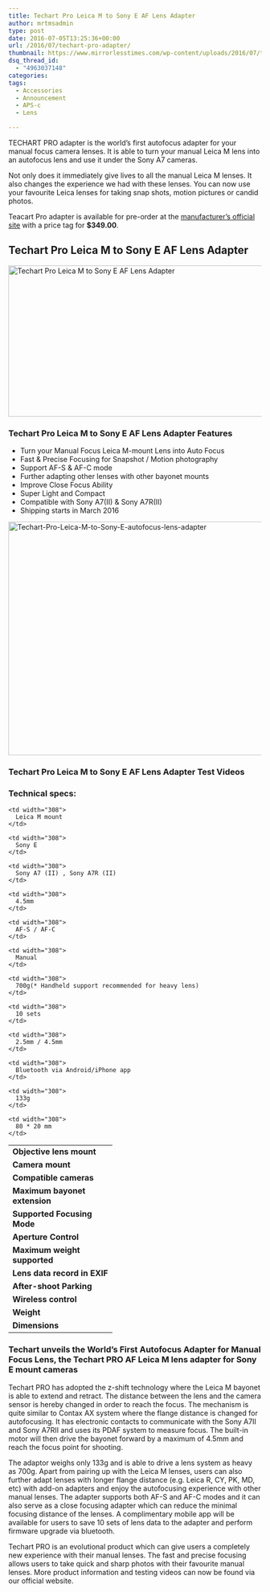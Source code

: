 ```yaml
---
title: Techart Pro Leica M to Sony E AF Lens Adapter
author: mrtmsadmin
type: post
date: 2016-07-05T13:25:36+00:00
url: /2016/07/techart-pro-adapter/
thumbnail: https://www.mirrorlesstimes.com/wp-content/uploads/2016/07/techart-pro-leica-m-to-sony-e-af-lens-adapter.jpg
dsq_thread_id:
  - "4963037148"
categories:
tags:
  - Accessories
  - Announcement
  - APS-c
  - Lens

---
```

TECHART PRO adapter is the world’s first autofocus adapter for your manual focus camera lenses. It is able to turn your manual Leica M lens into an autofocus lens and use it under the Sony A7 cameras.

Not only does it immediately give lives to all the manual Leica M lenses. It also changes the experience we had with these lenses. You can now use your favourite Leica lenses for taking snap shots, motion pictures or candid photos.

Teacart Pro adapter is available for pre-order at the <a href="http://techartpro.com/product/techart-pro-leica-m-sony-e-autofocus-adapter/" target="_blank">manufacturer&#8217;s official site</a> with a price tag for **$349.00**.<!--more-->

## Techart Pro Leica M to Sony E AF Lens Adapter

<img class="alignnone wp-image-407 size-full" title="Techart Pro Leica M to Sony E AF Lens Adapter" src="https://i0.wp.com/www.mirrorlesstimes.com/wp-content/uploads/2016/07/techart-pro-leica-m-to-sony-e-af-lens-adapter.jpg?resize=600%2C301&#038;ssl=1" alt="Techart Pro Leica M to Sony E AF Lens Adapter" width="600" height="301" srcset="https://i0.wp.com/www.mirrorlesstimes.com/wp-content/uploads/2016/07/techart-pro-leica-m-to-sony-e-af-lens-adapter.jpg?w=1000&ssl=1 1000w, https://i0.wp.com/www.mirrorlesstimes.com/wp-content/uploads/2016/07/techart-pro-leica-m-to-sony-e-af-lens-adapter.jpg?resize=300%2C150&ssl=1 300w, https://i0.wp.com/www.mirrorlesstimes.com/wp-content/uploads/2016/07/techart-pro-leica-m-to-sony-e-af-lens-adapter.jpg?resize=768%2C385&ssl=1 768w" sizes="(max-width: 600px) 100vw, 600px" data-recalc-dims="1" /> 

### Techart Pro Leica M to Sony E AF Lens Adapter Features

  * Turn your Manual Focus Leica M-mount Lens into Auto Focus
  * Fast & Precise Focusing for Snapshot / Motion photography
  * Support AF-S & AF-C mode
  * Further adapting other lenses with other bayonet mounts
  * Improve Close Focus Ability
  * Super Light and Compact
  * Compatible with Sony A7(II) & Sony A7R(II)
  * Shipping starts in March 2016

<img class="alignnone size-full wp-image-408" src="https://i1.wp.com/www.mirrorlesstimes.com/wp-content/uploads/2016/07/Techart-Pro-Leica-M-to-Sony-E-autofocus-lens-adapter.jpg?resize=600%2C465&#038;ssl=1" alt="Techart-Pro-Leica-M-to-Sony-E-autofocus-lens-adapter" width="600" height="465" srcset="https://i1.wp.com/www.mirrorlesstimes.com/wp-content/uploads/2016/07/Techart-Pro-Leica-M-to-Sony-E-autofocus-lens-adapter.jpg?w=601&ssl=1 601w, https://i1.wp.com/www.mirrorlesstimes.com/wp-content/uploads/2016/07/Techart-Pro-Leica-M-to-Sony-E-autofocus-lens-adapter.jpg?resize=300%2C233&ssl=1 300w" sizes="(max-width: 600px) 100vw, 600px" data-recalc-dims="1" /> 

### Techart Pro Leica M to Sony E AF Lens Adapter Test Videos





### Technical specs:

<table  class=" table table-hover" >
  <tr>
    <td width="191">
      <strong>Objective lens mount</strong>
    </td>
    
    <td width="308">
      Leica M mount
    </td>
  </tr>
  
  <tr>
    <td width="191">
      <strong>Camera mount</strong>
    </td>
    
    <td width="308">
      Sony E
    </td>
  </tr>
  
  <tr>
    <td width="191">
      <strong>Compatible cameras</strong>
    </td>
    
    <td width="308">
      Sony A7 (II) , Sony A7R (II)
    </td>
  </tr>
  
  <tr>
    <td width="191">
      <strong>Maximum bayonet extension</strong>
    </td>
    
    <td width="308">
      4.5mm
    </td>
  </tr>
  
  <tr>
    <td width="191">
      <strong>Supported Focusing Mode</strong>
    </td>
    
    <td width="308">
      AF-S / AF-C
    </td>
  </tr>
  
  <tr>
    <td width="191">
      <strong>Aperture Control</strong>
    </td>
    
    <td width="308">
      Manual
    </td>
  </tr>
  
  <tr>
    <td width="191">
      <strong>Maximum weight supported</strong>
    </td>
    
    <td width="308">
      700g(* Handheld support recommended for heavy lens)
    </td>
  </tr>
  
  <tr>
    <td width="191">
      <strong>Lens data record in EXIF</strong>
    </td>
    
    <td width="308">
      10 sets
    </td>
  </tr>
  
  <tr>
    <td width="191">
      <strong>After-shoot Parking</strong>
    </td>
    
    <td width="308">
      2.5mm / 4.5mm
    </td>
  </tr>
  
  <tr>
    <td width="191">
      <strong>Wireless control</strong>
    </td>
    
    <td width="308">
      Bluetooth via Android/iPhone app
    </td>
  </tr>
  
  <tr>
    <td width="191">
      <strong>Weight</strong>
    </td>
    
    <td width="308">
      133g
    </td>
  </tr>
  
  <tr>
    <td width="191">
      <strong>Dimensions</strong>
    </td>
    
    <td width="308">
      80 * 20 mm
    </td>
  </tr>
</table>

### Techart unveils the World’s First Autofocus Adapter for Manual Focus Lens, the Techart PRO AF Leica M lens adapter for Sony E mount cameras

Techart PRO has adopted the z-shift technology where the Leica M bayonet is able to extend and retract. The distance between the lens and the camera sensor is hereby changed in order to reach the focus. The mechanism is quite similar to Contax AX system where the flange distance is changed for autofocusing. It has electronic contacts to communicate with the Sony A7II and Sony A7RII and uses its PDAF system to measure focus. The built-in motor will then drive the bayonet forward by a maximum of 4.5mm and reach the focus point for shooting.

The adaptor weighs only 133g and is able to drive a lens system as heavy as 700g. Apart from pairing up with the Leica M lenses, users can also further adapt lenses with longer flange distance (e.g. Leica R, CY, PK, MD, etc) with add-on adapters and enjoy the autofocusing experience with other manual lenses. The adapter supports both AF-S and AF-C modes and it can also serve as a close focusing adapter which can reduce the minimal focusing distance of the lenses. A complimentary mobile app will be available for users to save 10 sets of lens data to the adapter and perform firmware upgrade via bluetooth.

<div title="Page 2">
  <p>
    Techart PRO is an evolutional product which can give users a completely new experience with their manual lenses. The fast and precise focusing allows users to take quick and sharp photos with their favourite manual lenses. More product information and testing videos can now be found via our official website.
  </p>
</div>